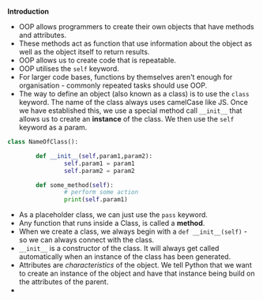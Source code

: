 **Introduction**

-   OOP allows programmers to create their own objects that have methods and attributes.
-   These methods act as function that use information about the object as well as the object itself to return results.
-   OOP allows us to create code that is repeatable.
-   OOP utilises the `self` keyword.
-   For larger code bases, functions by themselves aren't enough for organisation - commonly repeated tasks should use OOP.
-   The way to define an object (also known as a class) is to use the `class` keyword. The name of the class always uses camelCase like JS. Once we have established this, we use a special method call `__init__` that allows us to create an **instance** of the class. We then use the `self` keyword as a param.

```python
class NameOfClass():

		def __init__(self,param1,param2):
				self.param1 = param1
				self.param2 = param2

		def some_method(self):
				# perform some action
				print(self.param1)
```

-   As a placeholder class, we can just use the `pass` keyword.
-   Any function that runs inside a Class, is called a **method**.
-   When we create a class, we always begin with a `def __init__(self)` - so we can always connect with the class.
-   `__init__` is a constructor of the class. It will always get called automatically when an instance of the class has been generated.
-   Attributes are _characteristics_ of the object. We tell Python that we want to create an instance of the object and have that instance being build on the attributes of the parent.
-
